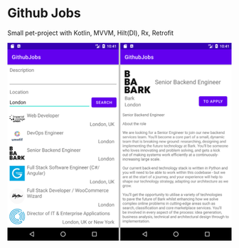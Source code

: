 # Github Jobs
Small pet-project with Kotlin, MVVM, Hilt(DI), Rx, Retrofit

<img src="./screenshots/screenshot.png" alt="drawing" width="540"/>